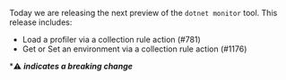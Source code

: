 Today we are releasing the next preview of the `dotnet monitor` tool. This release includes:

- Load a profiler via a collection rule action (#781)
- Get or Set an environment via a collection rule action (#1176)

\*⚠️ **_indicates a breaking change_**
